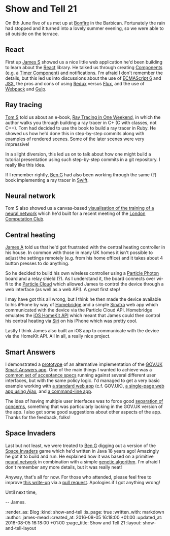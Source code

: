 Show and Tell 21
================

On 8th June five of us met up at [Bonfire][] in the Barbican. Fortunately the rain had stopped and it turned into a lovely summer evening, so we were able to sit outside on the terrace.

## React

First up [James S][] showed us a nice little web application he'd been building to learn about the [React][] library. He talked us through creating [Components][react-components] (e.g. a [Timer Component][react-timer]) and notifications. I'm afraid I don't remember the details, but this led us into discussions about the use of [ECMAScript 6][] and [JSX][], the pros and cons of using [Redux][] versus [Flux][], and the use of [Webpack][] and [Gulp][].

## Ray tracing

[Tom S][] told us about an e-book, [Ray Tracing in One Weekend][], in which the author walks you through building a ray tracer in C+ (C with classes, not C++). Tom had decided to use the book to build a ray tracer in Ruby. He showed us how he'd done this in step-by-step commits along with examples of rendered scenes. Some of the later scenes were very impressive!

In a slight diversion, this led us on to talk about how one might build a tutorial presentation using such step-by-step commits in a git repository. I really like this idea.

If I remember rightly, [Ben G][] had also been working through the same (?) book implementing a ray tracer in [Swift][].

## Neural network

Tom S also showed us a canvas-based [visualisation of the training of a neural network][neural-network-visualisation] which he'd built for a recent meeting of the [London Computation Club][].

## Central heating

[James A][] told us that he'd got frustrated with the central heating controller in his house. In common with those in many UK homes it isn't possible to adjust the settings remotely (e.g. from his home office) and it takes about 4 button presses to do anything.

So he decided to build his own wireless controller using a [Particle Photon][] board and a relay shield (?). As I understand it, the board connects over wi-fi to the [Particle Cloud][] which allowed James to control the device through a web interface (as well as a web API). A great first step!

I may have got this all wrong, but I think he then made the device available to his iPhone by way of [Homebridge][] and a simple [Sinatra][] web app which communicated with the device via the Particle Cloud API. Homebridge emulates the [iOS HomeKit API][] which meant that James could then control his central heating via [Siri][] on his iPhone which was pretty cool.

Lastly I think James also built an iOS app to communicate with the device via the HomeKit API. All in all, a really nice project.

## Smart Answers

I demonstrated a [prototype][floehopper-smart-answers] of an alternative implementation of the [GOV.UK Smart Answers app][smart-answers]. One of the main things I wanted to achieve was a [common set of acceptance specs][floehopper-smart-answers-specs] running against several different user interfaces, but with the same policy logic. I'd managed to get a very basic example working with [a standard web app][floehopper-smart-answers-web-app] (c.f. GOV.UK), [a single-page web app using Ajax][floehopper-smart-answer-single-page-web-app], and [a command-line app][floehopper-smart-answer-command-line].

The idea of having multiple user interfaces was to force good [separation of concerns][], something that was particularly lacking in the GOV.UK version of the app. I also got some good suggestions about other aspects of the app. Thanks for the feedback, folks!

## Space Invaders

Last but not least, we were treated to [Ben G][] digging out a version of the [Space Invaders][] game which he'd written in Java 18 years ago! Amazingly he got it to build and run. He explained how it was based on a primitive [neural network][] in combination with a simple [genetic algorithm][]. I'm afraid I don't remember any more details, but it was really neat!

Anyway, that's all for now. For those who attended, please feel free to improve [this write-up][this-write-up] via a [pull request][pull-request]. Apologies if I got anything wrong!

Until next time,

-- James.

[Bonfire]: http://bonfirelondon.co.uk/
[James S]: https://www.linkedin.com/in/james-smyth-31078191
[React]: https://facebook.github.io/react/
[react-components]: https://facebook.github.io/react/docs/interactivity-and-dynamic-uis.html
[react-timer]: https://facebook.github.io/react/#timerExample
[ECMAScript 6]: http://es6-features.org/
[Redux]: http://redux.js.org/
[Flux]: https://facebook.github.io/flux/
[JSX]: https://facebook.github.io/jsx/
[Webpack]: https://webpack.github.io/
[Gulp]: https://www.npmjs.com/package/gulp
[Tom S]: https://codon.com/
[Ray Tracing in One Weekend]: http://in1weekend.blogspot.co.uk/2016/01/ray-tracing-in-one-weekend.html
[Ben G]: https://twitter.com/beng
[Swift]: https://swift.org/
[neural-network-visualisation]: http://tomstuart.github.io/neural-network/
[London Computation Club]: http://london.computation.club/
[James A]: http://lazyatom.com/
[Particle Photon]: https://www.particle.io/products/hardware/photon-wifi-dev-kit
[Particle Cloud]: https://www.particle.io/products/platform/particle-cloud
[Homebridge]: https://github.com/nfarina/homebridge
[Sinatra]: http://www.sinatrarb.com/
[iOS HomeKit API]: https://www.apple.com/uk/ios/homekit/
[Siri]: http://www.apple.com/ios/siri/
[floehopper-smart-answers]: https://github.com/floehopper/smart-answers
[smart-answers]: https://github.com/alphagov/smart-answers
[floehopper-smart-answers-specs]: https://github.com/floehopper/smart-answers/tree/master/spec
[floehopper-smart-answers-web-app]: https://github.com/floehopper/smart-answers/blob/master/web_app.rb
[floehopper-smart-answer-command-line]: https://github.com/floehopper/smart-answers/blob/master/app.rb
[floehopper-smart-answer-single-page-web-app]: https://github.com/floehopper/smart-answers/blob/master/single_page_web_app.rb
[separation of concerns]: https://en.wikipedia.org/wiki/Separation_of_concerns
[Space Invaders]: https://en.wikipedia.org/wiki/Space_Invaders
[neural network]: https://en.wikipedia.org/wiki/Artificial_neural_network
[genetic algorithm]: https://en.wikipedia.org/wiki/Genetic_algorithm
[this-write-up]: https://github.com/freerange/site/blob/master/soups/blog/show-and-tell-21.snip.markdown
[pull-request]: https://github.com/freerange/site/pulls

:render_as: Blog
:kind: show-and-tell
:is_page: true
:written_with: markdown
:author: james-mead
:created_at: 2016-08-05 16:18:00 +01:00
:updated_at: 2016-08-05 16:18:00 +01:00
:page_title: Show and Tell 21
:layout: show-and-tell-layout
